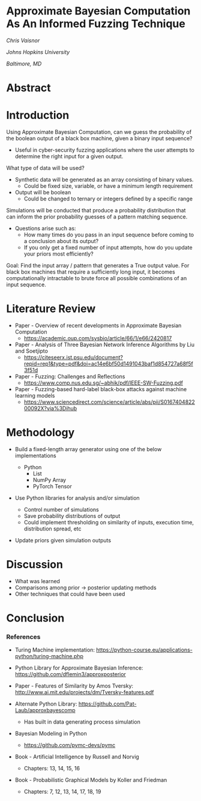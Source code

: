 # Approximate Bayesian Computation As An Informed Fuzzing Technique

*Chris Vaisnor*

*Johns Hopkins University*

*Baltimore, MD*

# Abstract
# Introduction

Using Approximate Bayesian Computation, can we guess the probability of the boolean output of a black box machine, given a binary input sequence? 

- Useful in cyber-security fuzzing applications where the user attempts to determine the right input for a given output. 

What type of data will be used?
- Synthetic data will be generated as an array consisting of binary values.
	- Could be fixed size, variable, or have a minimum length requirement
- Output will be boolean
	- Could be changed to ternary or integers defined by a specific range

Simulations will be conducted that produce a probability distribution that can inform the prior probability guesses of a pattern matching sequence. 

- Questions arise such as:
	- How many times do you pass in an input sequence before coming to a conclusion about its output?
	- If you only get a fixed number of input attempts, how do you update your priors most efficiently?

Goal: Find the input array / pattern that generates a True output value. For black box machines that require a sufficiently long input, it becomes computationally intractable to brute force all possible combinations of an input sequence. 
# Literature Review

- Paper - Overview of recent developments in Approximate Bayesian Computation
	- https://academic.oup.com/sysbio/article/66/1/e66/2420817
- Paper - Analysis of Three Bayesian Network Inference Algorithms by Liu and Soetjipto
	- https://citeseerx.ist.psu.edu/document?repid=rep1&type=pdf&doi=ac14e6bf50d1491043baf1d854727a68f5f3f51d
- Paper - Fuzzing: Challenges and Reflections
	- https://www.comp.nus.edu.sg/~abhik/pdf/IEEE-SW-Fuzzing.pdf
- Paper - Fuzzing-based hard-label black-box attacks against machine learning models
	- https://www.sciencedirect.com/science/article/abs/pii/S016740482200092X?via%3Dihub
# Methodology

- Build a fixed-length array generator using one of the below implementations
	- Python
		- List
		- NumPy Array
		- PyTorch Tensor

- Use Python libraries for analysis and/or simulation
	- Control number of simulations
	- Save probability distributions of output
	- Could implement thresholding on similarity of inputs, execution time, distribution spread, etc

- Update priors given simulation outputs

# Discussion

- What was learned
- Comparisons among prior -> posterior updating methods
- Other techniques that could have been used

# Conclusion

### References
- Turing Machine implementation: https://python-course.eu/applications-python/turing-machine.php

- Python Library for Approximate Bayesian Inference: https://github.com/dflemin3/approxposterior

- Paper - Features of Similarity by Amos Tversky: http://www.ai.mit.edu/projects/dm/Tversky-features.pdf

- Alternate Python Library: https://github.com/Pat-Laub/approxbayescomp
	- Has built in data generating process simulation

- Bayesian Modeling in Python
    - https://github.com/pymc-devs/pymc

- Book - Artificial Intelligence by Russell and Norvig 
	- Chapters: 13, 14, 15, 16

- Book - Probabilistic Graphical Models by Koller and Friedman
	- Chapters: 7, 12, 13, 14, 17, 18, 19